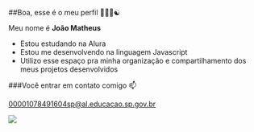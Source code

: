 ##Boa, esse é o meu perfil 🤬💸🖕☯

Meu nome é **João Matheus**

- Estou estudando na Alura 
- Estou me desenvolvendo na linguagem Javascript
- Utilizo esse espaço pra minha organização e compartilhamento dos meus projetos desenvolvidos

###Você entrar em contato comigo 📫

00001078491604sp@al.educacao.sp.gov.br

![](https://media1.tenor.com/m/E-pPbwVaB7IAAAAC/pixiz-collage.gif)
